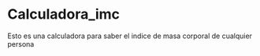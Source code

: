 # Calculadora_imc
Esto es una calculadora para saber el indice de masa corporal de cualquier persona
